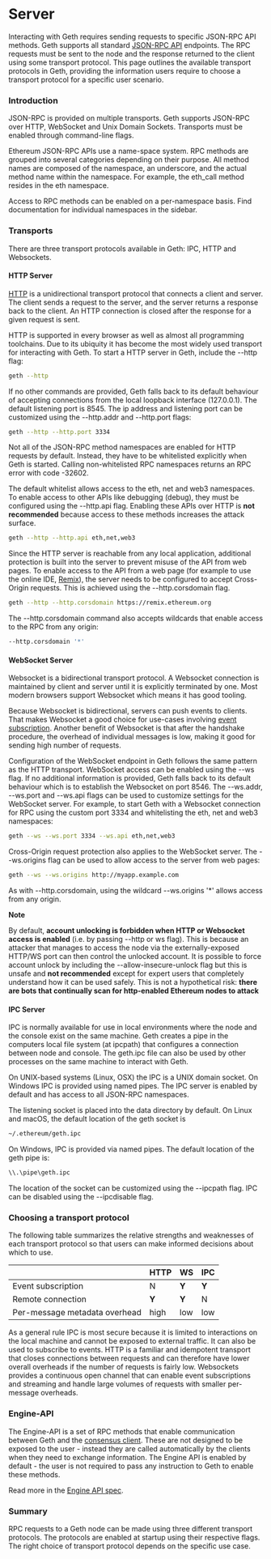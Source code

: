 # Server

Interacting with Geth requires sending requests to specific JSON-RPC API methods. Geth supports all standard [JSON-RPC API](https://github.com/ethereum/execution-apis) endpoints. The RPC requests must be sent to the node and the response returned to the client using some transport protocol. This page outlines the available transport protocols in Geth, providing the information users require to choose a transport protocol for a specific user scenario.

### Introduction <a href="#introduction" id="introduction"></a>

JSON-RPC is provided on multiple transports. Geth supports JSON-RPC over HTTP, WebSocket and Unix Domain Sockets. Transports must be enabled through command-line flags.

Ethereum JSON-RPC APIs use a name-space system. RPC methods are grouped into several categories depending on their purpose. All method names are composed of the namespace, an underscore, and the actual method name within the namespace. For example, the eth\_call method resides in the eth namespace.

Access to RPC methods can be enabled on a per-namespace basis. Find documentation for individual namespaces in the sidebar.

### Transports <a href="#transports" id="transports"></a>

There are three transport protocols available in Geth: IPC, HTTP and Websockets.

#### HTTP Server <a href="#http-server" id="http-server"></a>

[HTTP](https://developer.mozilla.org/en-US/docs/Web/HTTP) is a unidirectional transport protocol that connects a client and server. The client sends a request to the server, and the server returns a response back to the client. An HTTP connection is closed after the response for a given request is sent.

HTTP is supported in every browser as well as almost all programming toolchains. Due to its ubiquity it has become the most widely used transport for interacting with Geth. To start a HTTP server in Geth, include the --http flag:

```sh
geth --http
```

If no other commands are provided, Geth falls back to its default behaviour of accepting connections from the local loopback interface (127.0.0.1). The default listening port is 8545. The ip address and listening port can be customized using the --http.addr and --http.port flags:

```sh
geth --http --http.port 3334
```

Not all of the JSON-RPC method namespaces are enabled for HTTP requests by default. Instead, they have to be whitelisted explicitly when Geth is started. Calling non-whitelisted RPC namespaces returns an RPC error with code -32602.

The default whitelist allows access to the eth, net and web3 namespaces. To enable access to other APIs like debugging (debug), they must be configured using the --http.api flag. Enabling these APIs over HTTP is **not recommended** because access to these methods increases the attack surface.

```sh
geth --http --http.api eth,net,web3
```

Since the HTTP server is reachable from any local application, additional protection is built into the server to prevent misuse of the API from web pages. To enable access to the API from a web page (for example to use the online IDE, [Remix](https://remix.ethereum.org/)), the server needs to be configured to accept Cross-Origin requests. This is achieved using the --http.corsdomain flag.

```sh
geth --http --http.corsdomain https://remix.ethereum.org
```

The --http.corsdomain command also accepts wildcards that enable access to the RPC from any origin:

```sh
--http.corsdomain '*'
```

#### WebSocket Server <a href="#websockets-server" id="websockets-server"></a>

Websocket is a bidirectional transport protocol. A Websocket connection is maintained by client and server until it is explicitly terminated by one. Most modern browsers support Websocket which means it has good tooling.

Because Websocket is bidirectional, servers can push events to clients. That makes Websocket a good choice for use-cases involving [event subscription](https://geth.ethereum.org/docs/interacting-with-geth/rpc/pubsub). Another benefit of Websocket is that after the handshake procedure, the overhead of individual messages is low, making it good for sending high number of requests.

Configuration of the WebSocket endpoint in Geth follows the same pattern as the HTTP transport. WebSocket access can be enabled using the --ws flag. If no additional information is provided, Geth falls back to its default behaviour which is to establish the Websocket on port 8546. The --ws.addr, --ws.port and --ws.api flags can be used to customize settings for the WebSocket server. For example, to start Geth with a Websocket connection for RPC using the custom port 3334 and whitelisting the eth, net and web3 namespaces:

```sh
geth --ws --ws.port 3334 --ws.api eth,net,web3
```

Cross-Origin request protection also applies to the WebSocket server. The --ws.origins flag can be used to allow access to the server from web pages:

```sh
geth --ws --ws.origins http://myapp.example.com
```

As with --http.corsdomain, using the wildcard --ws.origins '\*' allows access from any origin.

**Note**

By default, **account unlocking is forbidden when HTTP or Websocket access is enabled** (i.e. by passing --http or ws flag). This is because an attacker that manages to access the node via the externally-exposed HTTP/WS port can then control the unlocked account. It is possible to force account unlock by including the --allow-insecure-unlock flag but this is unsafe and **not recommended** except for expert users that completely understand how it can be used safely. This is not a hypothetical risk: **there are bots that continually scan for http-enabled Ethereum nodes to attack**

#### IPC Server <a href="#ipc-server" id="ipc-server"></a>

IPC is normally available for use in local environments where the node and the console exist on the same machine. Geth creates a pipe in the computers local file system (at ipcpath) that configures a connection between node and console. The geth.ipc file can also be used by other processes on the same machine to interact with Geth.

On UNIX-based systems (Linux, OSX) the IPC is a UNIX domain socket. On Windows IPC is provided using named pipes. The IPC server is enabled by default and has access to all JSON-RPC namespaces.

The listening socket is placed into the data directory by default. On Linux and macOS, the default location of the geth socket is

```sh
~/.ethereum/geth.ipc
```

On Windows, IPC is provided via named pipes. The default location of the geth pipe is:

```sh
\\.\pipe\geth.ipc
```

The location of the socket can be customized using the --ipcpath flag. IPC can be disabled using the --ipcdisable flag.

### Choosing a transport protocol <a href="#choosing-transport-protocol" id="choosing-transport-protocol"></a>

The following table summarizes the relative strengths and weaknesses of each transport protocol so that users can make informed decisions about which to use.

|                               | HTTP  | WS    | IPC   |
| ----------------------------- | ----- | ----- | ----- |
| Event subscription            | N     | **Y** | **Y** |
| Remote connection             | **Y** | **Y** | N     |
| Per-message metadata overhead | high  | low   | low   |

As a general rule IPC is most secure because it is limited to interactions on the local machine and cannot be exposed to external traffic. It can also be used to subscribe to events. HTTP is a familiar and idempotent transport that closes connections between requests and can therefore have lower overall overheads if the number of requests is fairly low. Websockets provides a continuous open channel that can enable event subscriptions and streaming and handle large volumes of requests with smaller per-message overheads.

### Engine-API <a href="#engine-api" id="engine-api"></a>

The Engine-API is a set of RPC methods that enable communication between Geth and the [consensus client](https://geth.ethereum.org/docs/getting-started/consensus-clients). These are not designed to be exposed to the user - instead they are called automatically by the clients when they need to exchange information. The Engine API is enabled by default - the user is not required to pass any instruction to Geth to enable these methods.

Read more in the [Engine API spec](https://github.com/ethereum/execution-apis/blob/main/src/engine/specification.md).

### Summary <a href="#summary" id="summary"></a>

RPC requests to a Geth node can be made using three different transport protocols. The protocols are enabled at startup using their respective flags. The right choice of transport protocol depends on the specific use case.
